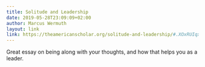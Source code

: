 ```yaml
---
title: Solitude and Leadership
date: 2019-05-28T23:09:09+02:00
author: Marcus Wermuth
layout: link
link: https://theamericanscholar.org/solitude-and-leadership/#.XOxRUIqxW-o
---
```

Great essay on being along with your thoughts, and how that helps you as a leader.



